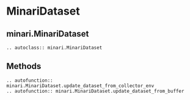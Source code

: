 # MinariDataset

## minari.MinariDataset

```{eval-rst}
.. autoclass:: minari.MinariDataset
```

## Methods

```{eval-rst}
.. autofunction:: minari.MinariDataset.update_dataset_from_collector_env
.. autofunction:: minari.MinariDataset.update_dataset_from_buffer
```

